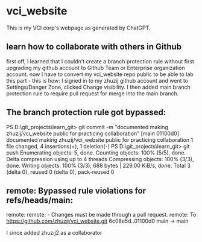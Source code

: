# vci_website
This is my VCI corp's webpage as generated by ChatGPT.

## learn how to collaborate with others in Github
first off, I learned that I couldn't create a branch protection rule without first upgrading my github account to Github Team or Enterprise organization account.
now I have to convert my vci_website repo public to be able to lab this part - this is how: I signed in to my zhuzij github account and went to Settings/Danger Zone, clicked Change visibility.
I then added main branch protection rule to require pull request for merge into the main branch.

## The branch protection rule got bypassed:
PS D:\git_projects\learn_git> git commit -m "documented making zhuzij/vci_website public for practicing collaboration"
[main 01100d0] documented making zhuzij/vci_website public for practicing collaboration
 1 file changed, 4 insertions(+), 1 deletion(-)
PS D:\git_projects\learn_git> git push
Enumerating objects: 5, done.
Counting objects: 100% (5/5), done.
Delta compression using up to 4 threads
Compressing objects: 100% (3/3), done.
Writing objects: 100% (3/3), 688 bytes | 229.00 KiB/s, done.
Total 3 (delta 0), reused 0 (delta 0), pack-reused 0
## remote: Bypassed rule violations for refs/heads/main:
remote:
remote: - Changes must be made through a pull request.
remote:
To https://github.com/zhuzij/vci_website.git
   6c08e5d..01100d0  main -> main

I since added zhuzij2 as a collaborator